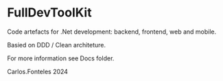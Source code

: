 # FullDevToolKit

Code artefacts for .Net development: backend, frontend, web and mobile.

Basied on DDD / Clean architeture.

For more information see Docs folder.

Carlos.Fonteles 2024
